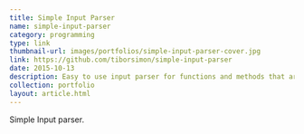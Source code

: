 ```yaml
---
title: Simple Input Parser
name: simple-input-parser
category: programming
type: link
thumbnail-url: images/portfolios/simple-input-parser-cover.jpg
link: https://github.com/tiborsimon/simple-input-parser
date: 2015-10-13
description: Easy to use input parser for functions and methods that are using variable-length input argument list.
collection: portfolio
layout: article.html
---
```


Simple Input parser.
